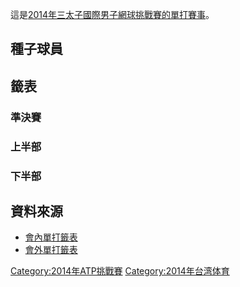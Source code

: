 這是[2014年三太子國際男子網球挑戰賽的單打賽事](../Page/2014年三太子國際男子網球挑戰賽.md "wikilink")。

## 種子球員

## 籤表

### 準決賽

### 上半部

### 下半部

## 資料來源

  - [會內單打籤表](http://www.atpworldtour.com/posting/2014/2278/mds.pdf)
  - [會外單打籤表](http://www.atpworldtour.com/posting/2014/2278/qs.pdf)

[Category:2014年ATP挑戰賽](https://zh.wikipedia.org/wiki/Category:2014年ATP挑戰賽 "wikilink")
[Category:2014年台湾体育](https://zh.wikipedia.org/wiki/Category:2014年台湾体育 "wikilink")